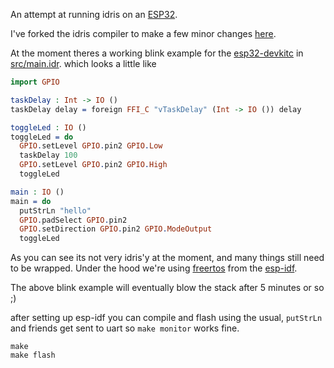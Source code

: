 An attempt at running idris on an [ESP32](https://en.wikipedia.org/wiki/ESP32).

I've forked the idris compiler to make a few minor changes [here](https://github.com/aktowns/Idris-dev). 

At the moment theres a working blink example for the [esp32-devkitc](https://www.espressif.com/en/products/hardware/esp32-devkitc/overview) 
in [src/main.idr](src/main.idr). which looks a little like 

```idris
import GPIO

taskDelay : Int -> IO ()
taskDelay delay = foreign FFI_C "vTaskDelay" (Int -> IO ()) delay

toggleLed : IO ()
toggleLed = do 
  GPIO.setLevel GPIO.pin2 GPIO.Low
  taskDelay 100
  GPIO.setLevel GPIO.pin2 GPIO.High
  toggleLed

main : IO ()
main = do
  putStrLn "hello"
  GPIO.padSelect GPIO.pin2
  GPIO.setDirection GPIO.pin2 GPIO.ModeOutput
  toggleLed 
```

As you can see its not very idris'y at the moment, and many things still need to be wrapped. 
Under the hood we're using [freertos](https://www.freertos.org/) from the [esp-idf](https://github.com/espressif/esp-idf). 

The above blink example will eventually blow the stack after 5 minutes or so ;)

after setting up esp-idf you can compile and flash using the usual, `putStrLn` and friends get sent to uart so 
`make monitor` works fine.

```
make
make flash
```
